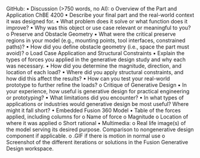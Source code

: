 


























GitHub:
• Discussion (>750 words, no AI):
o Overview of the Part and Application
ChBE 4200
▪ Describe your final part and the real-world context it was designed for.
▪ What problem does it solve or what function does it improve?
▪ Why was this object or use case relevant or meaningful to you?
o Preserve and Obstacle Geometry
▪ What were the critical preserve regions in your model (e.g., mounting
points, tool interfaces, constrained paths)?
▪ How did you define obstacle geometry (i.e., space the part must avoid)?
o Load Case Application and Structural Constraints
▪ Explain the types of forces you applied in the generative design study and
why each was necessary.
▪ How did you determine the magnitude, direction, and location of each
load?
▪ Where did you apply structural constraints, and how did this affect the
results?
▪ How can you test your real-world prototype to further refine the loads?
o Critique of Generative Design
▪ In your experience, how useful is generative design for practical
engineering or prototyping?
▪ What limitations did you encounter?
▪ In what types of applications or industries would generative design be
most useful? Where might it fall short?
• Embedded Fusion 360 Model
• Table of the forces applied, including columns for
o Name of force
o Magnitude
o Location of where it was applied
o Short rational
• Multimedia:
o Real life image(s) of the model serving its desired purpose. Comparison to nongenerative design component if applicable.
o .GIF if there is motion in normal use
o Screenshot of the different iterations or solutions in the Fusion Generative
Design workspace.

